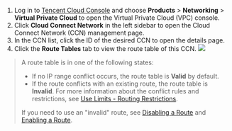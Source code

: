 1. Log in to [Tencent Cloud Console](https://console.cloud.tencent.com/) and choose **Products** > **Networking** > **Virtual Private Cloud** to open the Virtual Private Cloud (VPC) console.
2. Click **Cloud Connect Network** in the left sidebar to open the Cloud Connect Network (CCN) management page.
3. In the CCN list, click the ID of the desired CCN to open the details page.
4. Click the **Route Tables** tab to view the route table of this CCN. 
 ![](https://main.qcloudimg.com/raw/b2bb1c45b2229cca4111406189784fa8.png)
>A route table is in one of the following states:
>- If no IP range conflict occurs, the route table is **Valid** by default.
>- If the route conflicts with an existing route, the route table is **Invalid**. For more information about the conflict rules and restrictions, see [Use Limits - Routing Restrictions](https://intl.cloud.tencent.com/document/product/1003/30052).
>
>If you need to use an "invalid" route, see [Disabling a Route](https://intl.cloud.tencent.com/document/product/1003/30068) and [Enabling a Route](https://intl.cloud.tencent.com/document/product/1003/30069).
